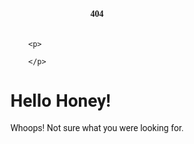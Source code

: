 <html lang="en">
<head>
    <meta charset="UTF-8">
    <meta name="viewport" content="width=device-width, initial-scale=1.0">
    <title>Page Not Found</title>
    <link rel="preconnect" href="https://fonts.gstatic.com">
    <link href="https://fonts.googleapis.com/css2?family=Chango&family=Roboto:wght@300&display=swap" rel="stylesheet">
    <style>
        body{
            background-image: ;
            background-size: cover;
            font-family: 'Roboto', 'sans-serif';
        }
        main{
            display: flex;
            height: 100vh;
            justify-content: center;
            align-items: center;
            flex-direction: column;
        }
        .header404{
            font-family: 'Chango', cursive;
            font-size: 50o0px;
        }
        .content404{
            text-align: center;
        }
    </style>
</head>
<body>
    <main>
        <h4 class="header404">404</h4>
        <div class="content-404">
           
        <p>
            
        </p>
   
<style>
body {
  background-image: url('https://user-images.githubusercontent.com/94929988/143150163-d497b444-094c-4ae9-995f-8e60f11cd292.png');
  background-repeat: no-repeat;
  background-attachment: unfixed; 
  background-size: 100% 100%;
}
</style>

<body>
 
<h1>Hello Honey!</h1>

<p>Whoops! Not sure what you were looking for.</p>

</body>
<html>


<head>
    <meta charset="UTF-8">
    <meta name="viewport" content="width=device-width, initial-scale=1.0">
    <title>Page Not Found</title>
    <link rel="preconnect" href="https://fonts.gstatic.com">
    <link href="https://fonts.googleapis.com/css2?family=Chango&family=Roboto:wght@300&display=swap" rel="stylesheet">
    <style>
        body{
            background-image: ![studios]('https://user-images.githubusercontent.com/94929988/143151182-f0171a5c-1c22-4fe5-8264-c3d450c30c35.png');
            background-size: cover;
            font-family: 'Roboto', 'sans-serif';
        }
        main{
            display: flex;
            height: 100vh;
            justify-content: center;
            align-items: center;
            flex-direction: column;
        }
        .header404{
            font-family: 'Chango', cursive;
            font-size: 50o0px;
        }
        .content404{
            text-align: center;
        }
    </style>
</head>


